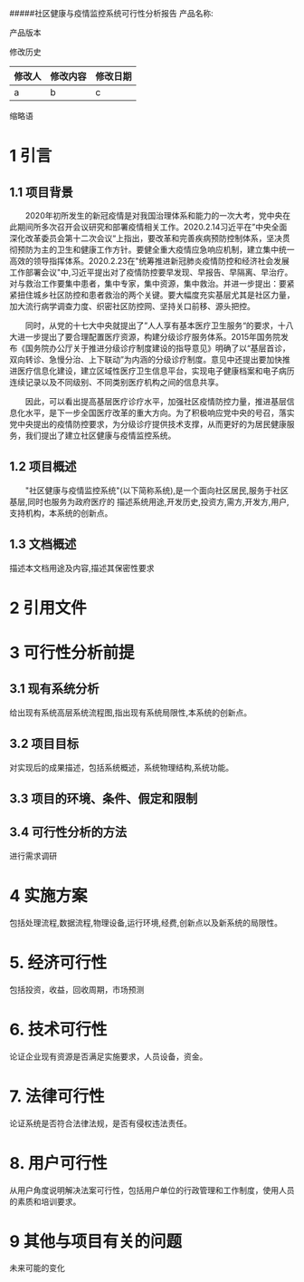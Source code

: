 #####社区健康与疫情监控系统可行性分析报告
产品名称:

产品版本

修改历史

|修改人|修改内容|修改日期|
|----|----|----|
|a|b|c|


缩略语

# 1 引言
## 1.1 项目背景  
　　2020年初所发生的新冠疫情是对我国治理体系和能力的一次大考，党中央在此期间所多次召开会议研究和部署疫情相关工作。2020.2.14习近平在”中央全面深化改革委员会第十二次会议“上指出，要改革和完善疾病预防控制体系，坚决贯彻预防为主的卫生和健康工作方针。要健全重大疫情应急响应机制，建立集中统一高效的领导指挥体系。2020.2.23在"统筹推进新冠肺炎疫情防控和经济社会发展工作部署会议"中,习近平提出对了疫情防控要早发现、早报告、早隔离、早治疗。对与救治工作要集中患者，集中专家，集中资源，集中救治。并进一步提出：要紧紧扭住城乡社区防控和患者救治的两个关键。要大幅度充实基层尤其是社区力量，加大流行病学调查力度、织密社区防控网、坚持关口前移、源头把控。

　　同时，从党的十七大中央就提出了”人人享有基本医疗卫生服务“的要求，十八大进一步提出了要合理配置医疗资源，构建分级诊疗服务体系。2015年国务院发布《国务院办公厅关于推进分级诊疗制度建设的指导意见》明确了以“基层首诊，双向转诊、急慢分治、上下联动”为内涵的分级诊疗制度。意见中还提出要加快推进医疗信息化建设，建立区域性医疗卫生信息平台，实现电子健康档案和电子病历连续记录以及不同级别、不同类别医疗机构之间的信息共享。

　　因此，可以看出提高基层医疗诊疗水平，加强社区疫情防控力量，推进基层信息化水平，是下一步全国医疗改革的重大方向。为了积极响应党中央的号召，落实党中央提出的疫情防控要求，为分级诊疗提供技术支撑，从而更好的为居民健康服务，我们提出了建立社区健康与疫情监控系统。

## 1.2 项目概述
　　"社区健康与疫情监控系统"(以下简称系统),是一个面向社区居民,服务于社区基层,同时也服务为政府医疗的
描述系统用途,开发历史,投资方,需方,开发方,用户,支持机构，本系统的创新点。

## 1.3 文档概述
描述本文档用途及内容,描述其保密性要求

# 2 引用文件

# 3 可行性分析前提
## 3.1 现有系统分析
给出现有系统高层系统流程图,指出现有系统局限性,本系统的创新点。

## 3.2 项目目标
对实现后的成果描述，包括系统概述，系统物理结构,系统功能。

## 3.3 项目的环境、条件、假定和限制

## 3.4 可行性分析的方法
进行需求调研

# 4 实施方案
包括处理流程,数据流程,物理设备,运行环境,经费,创新点以及新系统的局限性。

# 5. 经济可行性
包括投资，收益，回收周期，市场预测

# 6. 技术可行性
论证企业现有资源是否满足实施要求，人员设备，资金。

# 7.  法律可行性
论证系统是否符合法律法规，是否有侵权违法责任。

# 8. 用户可行性
从用户角度说明解决法案可行性，包括用户单位的行政管理和工作制度，使用人员的素质和培训要求。

# 9 其他与项目有关的问题
未来可能的变化


